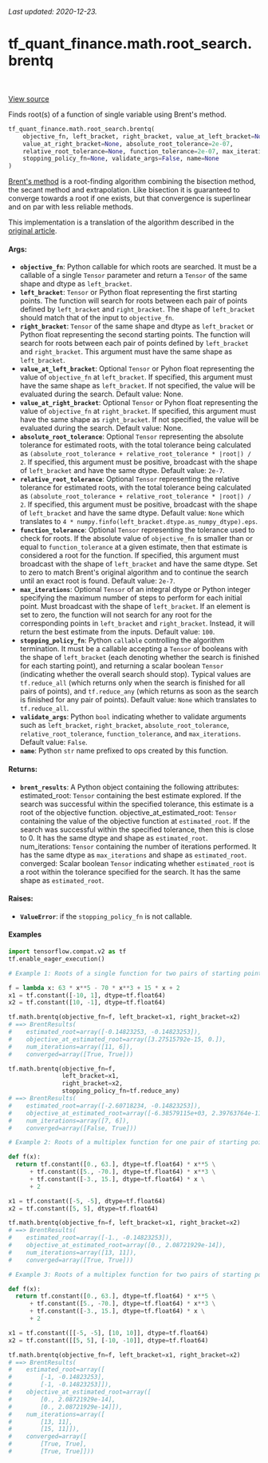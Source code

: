 <!--
This file is generated by a tool. Do not edit directly.
For open-source contributions the docs will be updated automatically.
-->

*Last updated: 2020-12-23.*

<div itemscope itemtype="http://developers.google.com/ReferenceObject">
<meta itemprop="name" content="tf_quant_finance.math.root_search.brentq" />
<meta itemprop="path" content="Stable" />
</div>

# tf_quant_finance.math.root_search.brentq

<!-- Insert buttons and diff -->

<table class="tfo-notebook-buttons tfo-api" align="left">
</table>

<a target="_blank" href="https://github.com/google/tf-quant-finance/blob/master/tf_quant_finance/math/root_search.py">View source</a>



Finds root(s) of a function of single variable using Brent's method.

```python
tf_quant_finance.math.root_search.brentq(
    objective_fn, left_bracket, right_bracket, value_at_left_bracket=None,
    value_at_right_bracket=None, absolute_root_tolerance=2e-07,
    relative_root_tolerance=None, function_tolerance=2e-07, max_iterations=100,
    stopping_policy_fn=None, validate_args=False, name=None
)
```



<!-- Placeholder for "Used in" -->

[Brent's method](https://en.wikipedia.org/wiki/Brent%27s_method) is a
root-finding algorithm combining the bisection method, the secant method and
extrapolation. Like bisection it is guaranteed to converge towards a root if
one exists, but that convergence is superlinear and on par with less reliable
methods.

This implementation is a translation of the algorithm described in the
[original article](https://academic.oup.com/comjnl/article/14/4/422/325237).

#### Args:


* <b>`objective_fn`</b>: Python callable for which roots are searched. It must be a
  callable of a single `Tensor` parameter and return a `Tensor` of the same
  shape and dtype as `left_bracket`.
* <b>`left_bracket`</b>: `Tensor` or Python float representing the first starting
  points. The function will search for roots between each pair of points
  defined by `left_bracket` and `right_bracket`. The shape of `left_bracket`
  should match that of the input to `objective_fn`.
* <b>`right_bracket`</b>: `Tensor` of the same shape and dtype as `left_bracket` or
  Python float representing the second starting points. The function will
  search for roots between each pair of points defined by `left_bracket` and
  `right_bracket`. This argument must have the same shape as `left_bracket`.
* <b>`value_at_left_bracket`</b>: Optional `Tensor` or Pyhon float representing the
  value of `objective_fn` at `left_bracket`. If specified, this argument
  must have the same shape as `left_bracket`. If not specified, the value
  will be evaluated during the search.
  Default value: None.
* <b>`value_at_right_bracket`</b>: Optional `Tensor` or Pyhon float representing the
  value of `objective_fn` at `right_bracket`. If specified, this argument
  must have the same shape as `right_bracket`. If not specified, the value
  will be evaluated during the search.
  Default value: None.
* <b>`absolute_root_tolerance`</b>: Optional `Tensor` representing the absolute
  tolerance for estimated roots, with the total tolerance being calculated
  as `(absolute_root_tolerance + relative_root_tolerance * |root|) / 2`. If
  specified, this argument must be positive, broadcast with the shape of
  `left_bracket` and have the same dtype.
  Default value: `2e-7`.
* <b>`relative_root_tolerance`</b>: Optional `Tensor` representing the relative
  tolerance for estimated roots, with the total tolerance being calculated
  as `(absolute_root_tolerance + relative_root_tolerance * |root|) / 2`. If
  specified, this argument must be positive, broadcast with the shape of
  `left_bracket` and have the same dtype.
  Default value: `None` which translates to `4 *
    numpy.finfo(left_bracket.dtype.as_numpy_dtype).eps`.
* <b>`function_tolerance`</b>: Optional `Tensor` representing the tolerance used to
  check for roots. If the absolute value of `objective_fn` is smaller than
  or equal to `function_tolerance` at a given estimate, then that estimate
  is considered a root for the function. If specified, this argument must
  broadcast with the shape of `left_bracket` and have the same dtype. Set to
  zero to match Brent's original algorithm and to continue the search until
  an exact root is found.
  Default value: `2e-7`.
* <b>`max_iterations`</b>: Optional `Tensor` of an integral dtype or Python integer
  specifying the maximum number of steps to perform for each initial point.
  Must broadcast with the shape of `left_bracket`. If an element is set to
  zero, the function will not search for any root for the corresponding
  points in `left_bracket` and `right_bracket`. Instead, it will return the
  best estimate from the inputs.
  Default value: `100`.
* <b>`stopping_policy_fn`</b>: Python `callable` controlling the algorithm termination.
  It must be a callable accepting a `Tensor` of booleans with the shape of
  `left_bracket` (each denoting whether the search is finished for each
  starting point), and returning a scalar boolean `Tensor` (indicating
  whether the overall search should stop). Typical values are
  `tf.reduce_all` (which returns only when the search is finished for all
  pairs of points), and `tf.reduce_any` (which returns as soon as the search
  is finished for any pair of points).
  Default value: `None` which translates to `tf.reduce_all`.
* <b>`validate_args`</b>: Python `bool` indicating whether to validate arguments such
  as `left_bracket`, `right_bracket`, `absolute_root_tolerance`,
  `relative_root_tolerance`, `function_tolerance`, and `max_iterations`.
  Default value: `False`.
* <b>`name`</b>: Python `str` name prefixed to ops created by this function.


#### Returns:


* <b>`brent_results`</b>: A Python object containing the following attributes:
  estimated_root: `Tensor` containing the best estimate explored. If the
    search was successful within the specified tolerance, this estimate is
    a root of the objective function.
  objective_at_estimated_root: `Tensor` containing the value of the
    objective function at `estimated_root`. If the search was successful
    within the specified tolerance, then this is close to 0. It has the
    same dtype and shape as `estimated_root`.
  num_iterations: `Tensor` containing the number of iterations performed.
    It has the same dtype as `max_iterations` and shape as `estimated_root`.
  converged: Scalar boolean `Tensor` indicating whether `estimated_root` is
    a root within the tolerance specified for the search. It has the same
    shape as `estimated_root`.


#### Raises:


* <b>`ValueError`</b>: if the `stopping_policy_fn` is not callable.

#### Examples

```python
import tensorflow.compat.v2 as tf
tf.enable_eager_execution()

# Example 1: Roots of a single function for two pairs of starting points.

f = lambda x: 63 * x**5 - 70 * x**3 + 15 * x + 2
x1 = tf.constant([-10, 1], dtype=tf.float64)
x2 = tf.constant([10, -1], dtype=tf.float64)

tf.math.brentq(objective_fn=f, left_bracket=x1, right_bracket=x2)
# ==> BrentResults(
#    estimated_root=array([-0.14823253, -0.14823253]),
#    objective_at_estimated_root=array([3.27515792e-15, 0.]),
#    num_iterations=array([11, 6]),
#    converged=array([True, True]))

tf.math.brentq(objective_fn=f,
               left_bracket=x1,
               right_bracket=x2,
               stopping_policy_fn=tf.reduce_any)
# ==> BrentResults(
#    estimated_root=array([-2.60718234, -0.14823253]),
#    objective_at_estimated_root=array([-6.38579115e+03, 2.39763764e-11]),
#    num_iterations=array([7, 6]),
#    converged=array([False, True]))

# Example 2: Roots of a multiplex function for one pair of starting points.

def f(x):
  return tf.constant([0., 63.], dtype=tf.float64) * x**5 \
      + tf.constant([5., -70.], dtype=tf.float64) * x**3 \
      + tf.constant([-3., 15.], dtype=tf.float64) * x \
      + 2

x1 = tf.constant([-5, -5], dtype=tf.float64)
x2 = tf.constant([5, 5], dtype=tf.float64)

tf.math.brentq(objective_fn=f, left_bracket=x1, right_bracket=x2)
# ==> BrentResults(
#    estimated_root=array([-1., -0.14823253]),
#    objective_at_estimated_root=array([0., 2.08721929e-14]),
#    num_iterations=array([13, 11]),
#    converged=array([True, True]))

# Example 3: Roots of a multiplex function for two pairs of starting points.

def f(x):
  return tf.constant([0., 63.], dtype=tf.float64) * x**5 \
      + tf.constant([5., -70.], dtype=tf.float64) * x**3 \
      + tf.constant([-3., 15.], dtype=tf.float64) * x \
      + 2

x1 = tf.constant([[-5, -5], [10, 10]], dtype=tf.float64)
x2 = tf.constant([[5, 5], [-10, -10]], dtype=tf.float64)

tf.math.brentq(objective_fn=f, left_bracket=x1, right_bracket=x2)
# ==> BrentResults(
#    estimated_root=array([
#        [-1, -0.14823253],
#        [-1, -0.14823253]]),
#    objective_at_estimated_root=array([
#        [0., 2.08721929e-14],
#        [0., 2.08721929e-14]]),
#    num_iterations=array([
#        [13, 11],
#        [15, 11]]),
#    converged=array([
#        [True, True],
#        [True, True]]))
```